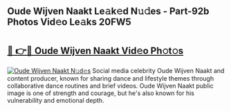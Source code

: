 ## Oude Wijven Naakt Le𝚊k𝚎d N𝚞𝚍es - Part-92b Photos Vid𝚎o Le𝚊ks 20FW5

# <h2><a href="http://fb9ro3.evod.top/?m=Oude+Wijven+Naakt">🔗 👉🔴 Oude Wijven Naakt Vid𝚎o Ph𝚘t𝚘s</a></h2>

[![Oude Wijven Naakt N𝚞d𝚎s](https://i.imgur.com/8V9OHl7.gif)](http://fb9ro3.evod.top/?m=Oude+Wijven+Naakt)
Social media celebrity Oude Wijven Naakt and content producer, known for sharing dance and lifestyle themes through collaborative dance routines and brief videos. Oude Wijven Naakt public image is one of strength and courage, but he's also known for his vulnerability and emotional depth. 
